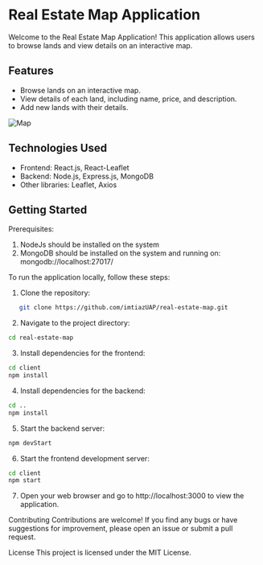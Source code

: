 # Real Estate Map Application

Welcome to the Real Estate Map Application! This application allows users to browse lands and view details on an interactive map.

## Features

- Browse lands on an interactive map.
- View details of each land, including name, price, and description.
- Add new lands with their details.

![Map](https://github.com/imtiazUAP/real-estate-map/raw/main/images/map.png)


## Technologies Used

- Frontend: React.js, React-Leaflet
- Backend: Node.js, Express.js, MongoDB
- Other libraries: Leaflet, Axios

## Getting Started

Prerequisites:
1. NodeJs should be installed on the system
2. MongoDB should be installed on the system and running on: mongodb://localhost:27017/

To run the application locally, follow these steps:

1. Clone the repository:
```bash
   git clone https://github.com/imtiazUAP/real-estate-map.git
```

2. Navigate to the project directory:
```bash
cd real-estate-map
```

3. Install dependencies for the frontend:
```bash
cd client
npm install
```

4. Install dependencies for the backend:
```bash
cd ..
npm install
```

5. Start the backend server:
```bash
npm devStart
```

6. Start the frontend development server:
```bash
cd client
npm start
```

7. Open your web browser and go to http://localhost:3000 to view the application.

Contributing
Contributions are welcome! If you find any bugs or have suggestions for improvement, please open an issue or submit a pull request.

License
This project is licensed under the MIT License.
